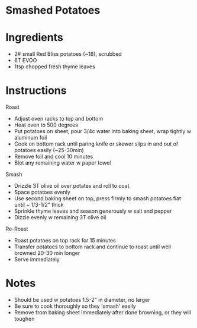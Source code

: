 # Smashed Potatoes

# Ingredients

- 2# small Red Bliss potatoes (~18), scrubbed
- 6T EVOO
- 1tsp chopped fresh thyme leaves

# Instructions

Roast

- Adjust oven racks to top and bottom
- Heat oven to 500 degrees
- Put potatoes on sheet, pour 3/4c water into baking sheet, wrap tightly w aluminum foil
- Cook on bottom rack until paring knife or skewer slips in and out of potatoes easily (~25-30min)
- Remove foil and cool 10 minutes
- Blot any remaining water w paper towel

Smash

- Drizzle 3T olive oil over potates and roll to coat
- Space potatoes evenly
- Use second baking sheet on top, press firmly to smash potatoes flat until ~ 1/3-1/2" thick
- Sprinkle thyme leaves and season generously w salt and pepper
- Dizzle evenly w remaining 3T olive oil

Re-Roast

- Roast potatoes on top rack for 15 minutes
- Transfer potatoes to bottom rack and continue to roast until well browned 20-30 min longer
- Serve immediately

# Notes

- Should be used w potatoes 1.5-2" in diameter, no larger
- Be sure to cook thoroughly so they 'smash' easily
- Remove from baking sheet immediately after done browning, or they will toughen


